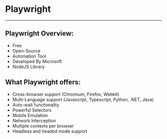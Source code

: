 # Playwright
--------------

## Playwright Overview:
- Free
- Open-Source
- Automation Tool
- Developed By Microsoft
- NodeJS Library

## What Playwright offers:
- Cross-browser support (Chromium, Firefox, Webkit)
- Multi-Language support (Javascript, Typescript, Python, .NET, Java)
- Auto-wait functionality
- Powerful Selectors
- Mobile Emulation
- Network Interception
- Multiple contexts per browser
- Headless and headed mode support